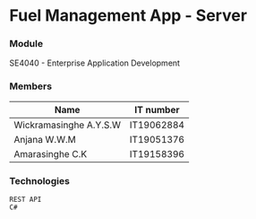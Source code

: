 # Fuel Management App - Server


### Module
SE4040 - Enterprise Application Development

### Members
| Name                         | IT number     |
| ---------------------------- | ------------- |
| Wickramasinghe A.Y.S.W       | IT19062884    |
| Anjana W.W.M                 | IT19051376    |
| Amarasinghe C.K              | IT19158396    |

### Technologies
    REST API
    C#
    
